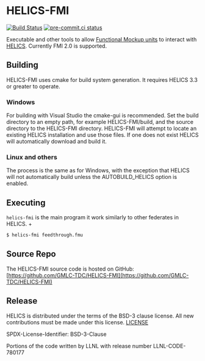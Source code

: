 # HELICS-FMI

[![Build Status](https://dev.azure.com/HELICS-test/HELICS_FMI/_apis/build/status/GMLC-TDC.HELICS-FMI?branchName=main)](https://dev.azure.com/HELICS-test/HELICS_FMI/_build/latest?definitionId=8&branchName=main)
[![pre-commit.ci status](https://results.pre-commit.ci/badge/github/GMLC-TDC/HELICS-FMI/main.svg)](https://results.pre-commit.ci/latest/github/GMLC-TDC/HELICS-FMI/main)

Executable and other tools to allow [Functional Mockup units](https://fmi-standard.org/) to interact with [HELICS](https://github.com/GMLC-TDC/HELICS). Currently FMI 2.0 is supported.

## Building

HELICS-FMI uses cmake for build system generation. It requires HELICS 3.3 or greater to operate.

### Windows

For building with Visual Studio the cmake-gui is recommended.
Set the build directory to an empty path, for example HELICS-FMI/build, and the source directory to the HELICS-FMI directory.
HELICS-FMI will attempt to locate an existing HELICS installation and use those files. If one does not exist HELICS will automatically download and build it.

### Linux and others

The process is the same as for Windows, with the exception that HELICS will not automatically build unless the AUTOBUILD_HELICS option is enabled.

## Executing

`helics-fmi` is the main program it work similarly to other federates in HELICS. +

```sh
$ helics-fmi feedthrough.fmu
```

## Source Repo

The HELICS-FMI source code is hosted on GitHub: [https://github.com/GMLC-TDC/HELICS-FMI](https://github.com/GMLC-TDC/HELICS-FMI)

## Release

HELICS is distributed under the terms of the BSD-3 clause license. All new
contributions must be made under this license. [LICENSE](LICENSE)

SPDX-License-Identifier: BSD-3-Clause

Portions of the code written by LLNL with release number
LLNL-CODE-780177
